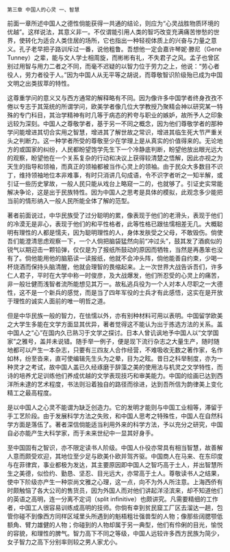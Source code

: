     第三章 中国人的心灵 一、智慧 

   前面一章所述中国人之德性倘能获得一共通的结论，则应为“心灵战胜物质环境的优越”。这样说法，其意义非一。不仅谓能引用人类的智巧改变充满痛苦惨愁的世界，使转化为适合人类住居的场所，它也指出一种轻视体质上的兴奋与力量之意义。孔子老早把子路训斥过一番，说他粗鲁。吾想他一定会嘉许琴妮·滕尼（Gene Tunney）之辈，能与文人学士相周旋，而彬彬有礼，不失君子之风。孟子也曾区别过用智与用力二者之不同，而毫不迟疑的以智力位于劳力之上，他说：“劳心者役人，劳力者役于人。”因为中国人从无平等之胡说，而尊敬智识阶级殆已成为中国文明之出类拔萃的特性。

   这尊重学问的意义又与西方通常的解释略有不同。因为像许多中国学者终身孜孜不倦以专志于其笼统的所谓学问，欧美学者像几位大学教授乃聚精会神以研究某一特殊的专门科目，其治学精神有时几等于病态的矜夸与职业的嫉妒，故所予人之印象远较为深刻。中国人之尊敬学者，基于另一不同之概念，因为他们尊敬学者的那种学问能增进其切合实用之智慧，增进其了解世故之常识，增进其临生死大节严重关头之判断力。这一种学者所受的尊敬至少在学理上是从真实的价值得来的。无论地方的或国家的纠纷，人民都盼望饱学先生下一个冷静底判断，盼望他放出眼光远大的观察，盼望他在一个关系复杂的行动和决议上获得较清楚之悟解，因此亦视之为天生的指导和领袖，而真正的领袖都被当作心灵上的领袖。由于民众大多数目不识丁，维持领袖地位本非难事，有时只消讲几句成语，令不识字者听之一知半解，或引证一些历史掌故，一般人民只能从戏台上略窥一二的，也就够了。引证史实常能解决争论，这是出于民族特性。因为中国人之思考是具体的模拟，此观念多少能把当前的情形纳入一般人民所能全体了解的范型。

   著者前面说过，中华民族受了过分聪明的累，像表现于他们的老滑头，表现于他们的冷漠无是非心，表现于他们的和平性格者，此等性格已跟怯懦相差无几。大概聪明有理性的人都是懦夫，因为聪明理性的人，身体发肤受之父母，不敢毁伤。倘使吾们能澄清思虑观察一下，一个人倘把脑袋猛然向前“冲过头”，鼓其发了酒疯似的锐气以期迎击一颗铅弹，仅仅是为了报纸所鼓动的原因而牺牲，当然是再愚笨也没有了。倘他能用他的脑筋读一读报纸，他就不会冲头阵，倘他能善自约束，少喝一杯烧酒而保持头脑清醒，他就会理智的畏缩起来。上一次世界大战告诉吾们，许多仁人君子，平时在大学中称一时俊彦，及大战爆发，他们所忍受的心灵上的痛苦，非一般壮健而浅智者流所能想见其万一。故私逃兵役为一个人对本人尽职之一大德性，这不是一个新兵的感觉，而是当了四年军役的士兵才有此感悟，这实在是开放于理性的诚实人面前的唯一明哲之道。

   但是中华民族一般的智力，在怯懦以外，亦有别种材料可用以表明。中国留学欧美之大学生多能在文学方面显其优异，著者觉得这不能认为出于拣选方法的关系。盖中国人之“心”在国内久已熟习于文学之探讨。日本人曾讥讽地予中国人以“文学国家”之雅号，盖并未说错。随手举一例子，便是现下流行杂志之大量生产，随时随地都可以产生一本杂志，只要有三四友人合作经营，不难吸收无数之著作家，名作如林，纷至沓来，直可使编辑先生头为之晕，目为之眩。昔日之科举制度，亦为一种灵才之考试，故中国人盖已久经琢磨于辞藻之美的使用法与机灵之文学特性，而诗的培养尤足训练他们养成优越的文学表现技巧和审美能力。中国的绘画已达到西洋所未逮的艺术程度，书法则沿着独自的路径而徐进，达到吾所信为韵律美上变化精工之最高程度。

   是以中国人之心灵不能谓为缺乏创造力。它的发明才能则与中国工业相等，滞留于手工艺阶段。由于发展科学方法之失败，和中国人思考之特殊性，中国人在自然科学方面是落伍了。著者深信倘能适当利用外来的科学方法，予以充分之研究，中国自必亦能产生大科学家，而于未来世纪中一显其好身手。

   至中国固有之智识，亦不限定读书人阶级。中国人仆役亦常具有相当智慧，故善解人意而颇受欢迎，其地位至少足与欧美仆欧并驾齐驱。中国商人在马来、在东印度与在菲律宾，事业都极为发达，其主要原因即中国人之智巧高于土人，并出智慧所生之美德，似俭约、勤恳、坚忍、目光远大，亦常高于土人。尊敬读书人之结果，使中下阶级亦产生一种崇尚文雅之心理，这一点，向不为外人所注意。上海西侨有时颇触恼了各大公司的售货员，因为外国人而对他们讲起洋泾滨来，却不知道他们的英语之高明，连一分离不定词（split infinitive）也颇讲究。凡需要精细的工作者，中国工人很容易训练成高明的技师。你倘有幸到贫民窟工厂区去溜达一趟，包管你碰不到像西方同样区域里头所遇到的魁梧粗壮强兽型的人物；像那些阔腮颚低额角、臂力雄健的人物；你碰到的人物却属于另一典型，他们有伶俐的目光，愉悦的容貌，和理性的脾气。智力高下不同之等级，中国人远较许多西方民族为简少，女子智力之高下分别率则较之男人家尤小。

